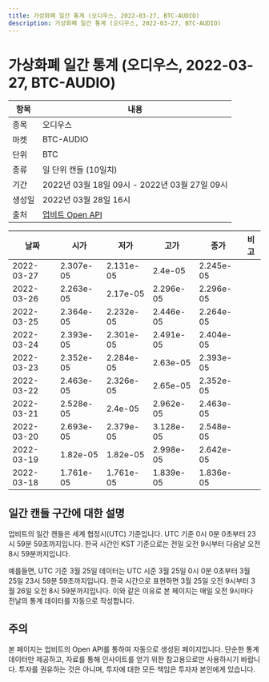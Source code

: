 ```yaml
---
title: 가상화폐 일간 통계 (오디우스, 2022-03-27, BTC-AUDIO)
description: 가상화폐 일간 통계 (오디우스, 2022-03-27, BTC-AUDIO)
---
```



가상화폐 일간 통계 (오디우스, 2022-03-27, BTC-AUDIO)
===

|항목|내용|
|--|--|
|종목|오디우스|
|마켓|BTC-AUDIO|
|단위|BTC|
|종류|일 단위 캔들 (10일치)|
|기간|2022년 03월 18일 09시 - 2022년 03월 27일 09시|
|생성일|2022년 03월 28일 16시|
|출처|[업비트 Open API](https://docs.upbit.com)|


|날짜|시가|저가|고가|종가|비고|
|--|--|--|--|--|--|
|2022-03-27|2.307e-05|2.131e-05|2.4e-05|2.245e-05|    |
|2022-03-26|2.263e-05|2.17e-05|2.296e-05|2.296e-05|    |
|2022-03-25|2.364e-05|2.232e-05|2.446e-05|2.264e-05|    |
|2022-03-24|2.393e-05|2.301e-05|2.491e-05|2.404e-05|    |
|2022-03-23|2.352e-05|2.284e-05|2.63e-05|2.393e-05|    |
|2022-03-22|2.463e-05|2.326e-05|2.65e-05|2.352e-05|    |
|2022-03-21|2.528e-05|2.4e-05|2.962e-05|2.463e-05|    |
|2022-03-20|2.693e-05|2.379e-05|3.128e-05|2.548e-05|    |
|2022-03-19|1.82e-05|1.82e-05|2.998e-05|2.642e-05|    |
|2022-03-18|1.761e-05|1.761e-05|1.839e-05|1.836e-05|    |


일간 캔들 구간에 대한 설명
---


업비트의 일간 캔들은 세계 협정시(UTC) 기준입니다. 
UTC 기준 0시 0분 0초부터 23시 59분 59초까지입니다. 
한국 시간인 KST 기준으로는 전일 오전 9시부터 다음날 오전 8시 59분까지입니다. 


예를들면, UTC 기준 3월 25일 데이터는 UTC 시준 3월 25일 0시 0분 0초부터 3월 25일 23시 59분 59초까지입니다. 
한국 시간으로 표현하면 3월 25일 오전 9시부터 3월 26일 오전 8시 59분까지입니다. 
이와 같은 이유로 본 페이지는 매일 오전 9시마다 전날의 통계 데이터를 자동으로 작성합니다. 


주의
---


본 페이지는 업비트의 Open API를 통하여 자동으로 생성된 페이지입니다. 
단순한 통계 데이터만 제공하고, 자료를 통해 인사이트를 얻기 위한 참고용으로만 사용하시기 바랍니다. 
투자를 권유하는 것은 아니며, 투자에 대한 모든 책임은 투자자 본인에게 있습니다. 
